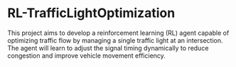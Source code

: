 # RL-TrafficLightOptimization
This project aims to develop a reinforcement learning (RL) agent capable of optimizing traffic flow by managing a single traffic light at an intersection. The agent will learn to adjust the signal timing dynamically to reduce congestion and improve vehicle movement efficiency.
